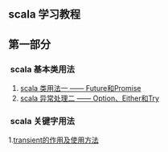 ## scala 学习教程
## 第一部分
###  scala 基本类用法
1. [scala 类用法一 —— Future和Promise](https://github.com/yueyuanyang/spark/tree/master/scala/part1.md)
2. [scala 异常处理二 —— Option、Either和Try ](https://github.com/yueyuanyang/spark/tree/master/scala/part2.md)

###  scala 关键字用法
1.[transient的作用及使用方法](https://github.com/yueyuanyang/spark_silent/blob/master/scala/part2.md)
